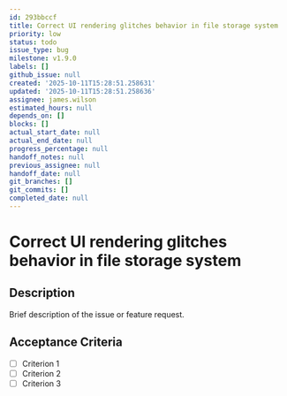 ```yaml
---
id: 293bbccf
title: Correct UI rendering glitches behavior in file storage system
priority: low
status: todo
issue_type: bug
milestone: v1.9.0
labels: []
github_issue: null
created: '2025-10-11T15:28:51.258631'
updated: '2025-10-11T15:28:51.258636'
assignee: james.wilson
estimated_hours: null
depends_on: []
blocks: []
actual_start_date: null
actual_end_date: null
progress_percentage: null
handoff_notes: null
previous_assignee: null
handoff_date: null
git_branches: []
git_commits: []
completed_date: null
---
```


# Correct UI rendering glitches behavior in file storage system

## Description

Brief description of the issue or feature request.

## Acceptance Criteria

- [ ] Criterion 1
- [ ] Criterion 2
- [ ] Criterion 3